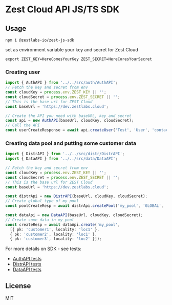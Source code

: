 # Zest Cloud API JS/TS SDK

## Usage

```console
npm i @zestlabs-io/zest-js-sdk
```

set as environment variable your key and secret for Zest Cloud 

```console
export ZEST_KEY=HereComesYourKey ZEST_SECRET=HereCoresYourSecret
```

### Creating user

```ts
import { AuthAPI } from '../../src/auth/AuthAPI';
// Fetch the key and secret from env
const cloudKey = process.env.ZEST_KEY || '';
const cloudSecret = process.env.ZEST_SECRET || '';
// This is the base url for ZEST Cloud
const baseUrl = 'https://dev.zestlabs.cloud';

// Create the API you need with baseURL, key and secret
const api = new AuthAPI(baseUrl, cloudKey, cloudSecret);
// Call the API
const userCreateResponse = await api.createUser('Test', 'User', 'contact@zestlabs.io');
```

### Creating data pool and putting some customer data

```ts
import { DistrAPI } from '../../src/distr/DistrAPI';
import { DataAPI } from '../../src/data/DataAPI';

// Fetch the key and secret from env
const cloudKey = process.env.ZEST_KEY || '';
const cloudSecret = process.env.ZEST_SECRET || '';
// This is the base url for ZEST Cloud
const baseUrl = 'https://dev.zestlabs.cloud';

const distrApi = new DistrAPI(baseUrl, cloudKey, cloudSecret);
// Create global type of my_pool
const poolCreateResp = await distrApi.createPool('my_pool', 'GLOBAL', '$.pk', '$.locality', '', '');

const dataApi = new DataAPI(baseUrl, cloudKey, cloudSecret);
// Create some data in my_pool
const createResp = await dataApi.create('my_pool',
  [{ pk: 'customer1', locality: 'loc1' },
  { pk: 'customer2', locality: 'loc1' },
  { pk: 'customer3', locality: 'loc2' }]);

```

For more details on SDK - see tests:
 * [AuthAPI tests](./__tests__/auth/AuthAPI.test.ts)
 * [DistrAPI tests](./__tests__/distr/DistrAPI.test.ts)
 * [DataAPI tests](./__tests__/data/DataAPI.test.ts)

## License

MIT
